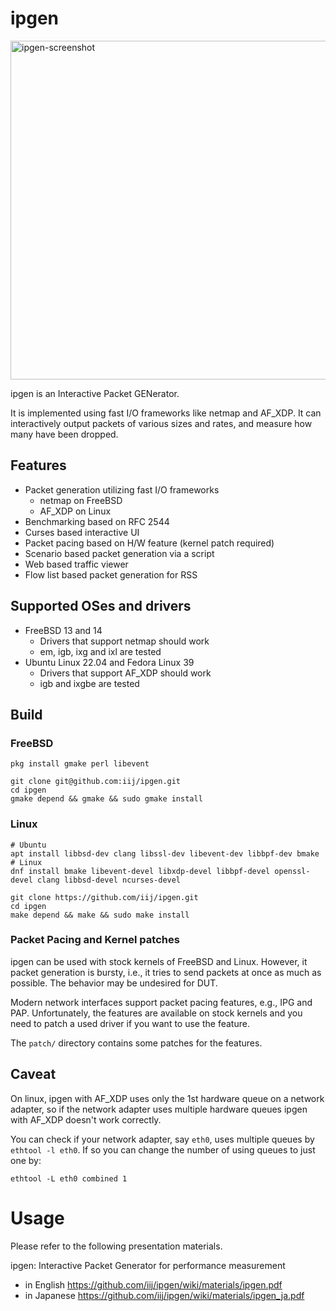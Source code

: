 # ipgen

<img width="542" alt="ipgen-screenshot" src="https://github.com/iij/ipgen/assets/1812064/55bf0f31-e2e9-4682-b0af-2817cd57bb81">


ipgen is an Interactive Packet GENerator.

It is implemented using fast I/O frameworks like netmap and AF_XDP.
It can interactively output packets of various sizes and rates, and measure how many have been dropped.


## Features

- Packet generation utilizing fast I/O frameworks
  - netmap on FreeBSD
  - AF_XDP on Linux
- Benchmarking based on RFC 2544
- Curses based interactive UI
- Packet pacing based on H/W feature (kernel patch required)
- Scenario based packet generation via a script
- Web based traffic viewer
- Flow list based packet generation for RSS


## Supported OSes and drivers

- FreeBSD 13 and 14
  - Drivers that support netmap should work
  - em, igb, ixg and ixl are tested
- Ubuntu Linux 22.04 and Fedora Linux 39
  - Drivers that support AF_XDP should work
  - igb and ixgbe are tested

## Build

### FreeBSD

```
pkg install gmake perl libevent

git clone git@github.com:iij/ipgen.git
cd ipgen
gmake depend && gmake && sudo gmake install
```

### Linux

```
# Ubuntu
apt install libbsd-dev clang libssl-dev libevent-dev libbpf-dev bmake
# Linux
dnf install bmake libevent-devel libxdp-devel libbpf-devel openssl-devel clang libbsd-devel ncurses-devel

git clone https://github.com/iij/ipgen.git
cd ipgen
make depend && make && sudo make install
```

### Packet Pacing and Kernel patches

ipgen can be used with stock kernels of FreeBSD and Linux.
However, it packet generation is bursty, i.e., it tries to send
packets at once as much as possible.
The behavior may be undesired for DUT.

Modern network interfaces support packet pacing features, e.g., IPG and PAP.
Unfortunately, the features are available on stock kernels and
you need to patch a used driver if you want to use the feature.

The `patch/` directory contains some patches for the features.


## Caveat

On linux, ipgen with AF_XDP uses only the 1st hardware queue on a network
adapter, so if the network adapter uses multiple hardware queues
ipgen with AF_XDP doesn't work correctly.

You can check if your network adapter, say `eth0`, uses
multiple queues by `ethtool -l eth0`.
If so you can change the number of using queues to just one by:

```
ethtool -L eth0 combined 1
```

# Usage

Please refer to the following presentation materials.

ipgen: Interactive Packet Generator for performance measurement
- in English https://github.com/iij/ipgen/wiki/materials/ipgen.pdf
- in Japanese https://github.com/iij/ipgen/wiki/materials/ipgen_ja.pdf

